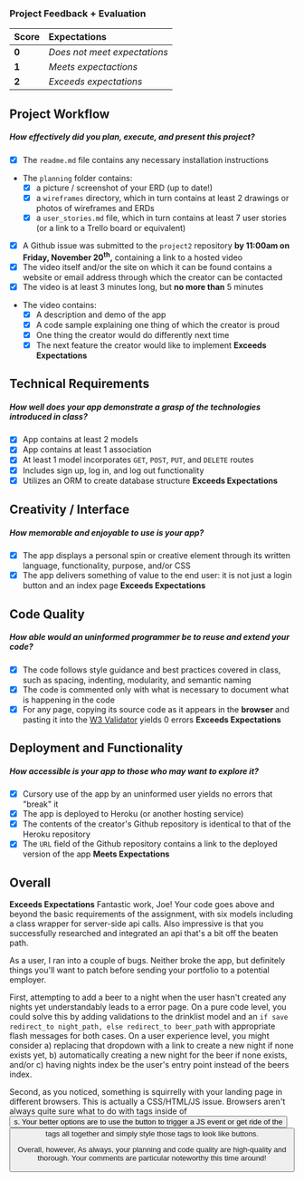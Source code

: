 ### Project Feedback + Evaluation

| Score | Expectations |
| :---- | :----------- |
| **0** | _Does not meet expectations_ |
| **1** | _Meets expectactions_ |
| **2** | _Exceeds expectations_ |

## Project Workflow
##### How effectively did you plan, execute, and present this project?
- [x] The `readme.md` file contains any necessary installation instructions
- The `planning` folder contains:
  - [x] a picture / screenshot of your ERD (up to date!)
  - [x] a `wireframes` directory, which in turn contains at least 2 drawings or photos of wireframes and ERDs
  - [x] a `user_stories.md` file, which in turn contains at least 7 user stories (or a link to a Trello board or equivalent)
- [x] A Github issue was submitted to the `project2` repository **by 11:00am on Friday, November 20<sup>th</sup>,** containing a link to a hosted video
- [x] The video itself and/or the site on which it can be found contains a website or email address through which the creator can be contacted
- [x] The video is at least 3 minutes long, but **no more than** 5 minutes
- The video contains:
  - [x] A description and demo of the app
  - [x] A code sample explaining one thing of which the creator is proud
  - [x] One thing the creator would do differently next time
  - [x] The next feature the creator would like to implement
**Exceeds Expectations**

## Technical Requirements
##### How well does your app demonstrate a grasp of the technologies introduced in class?
- [x] App contains at least 2 models
- [x] App contains at least 1 association
- [x] At least 1 model incorporates `GET`, `POST`, `PUT`, and `DELETE` routes
- [x] Includes sign up, log in, and log out functionality
- [x] Utilizes an ORM to create database structure
**Exceeds Expectations**

## Creativity / Interface
##### How memorable and enjoyable to use is your app?
- [x] The app displays a personal spin or creative element through its written language, functionality, purpose, and/or CSS
- [x] The app delivers something of value to the end user: it is not just a login button and an index page
**Exceeds Expectations**

## Code Quality
##### How able would an uninformed programmer be to reuse and extend your code?
- [x] The code follows style guidance and best practices covered in class, such as spacing, indenting, modularity, and semantic naming
- [X] The code is commented only with what is necessary to document what is happening in the code
- [x] For any page, copying its source code as it appears in the **browser** and pasting it into the [W3 Validator](http://validator.w3.org) yields 0 errors
**Exceeds Expectations**

## Deployment and Functionality
##### How accessible is your app to those who may want to explore it?
- [x] Cursory use of the app by an uninformed user yields no errors that "break" it
- [x] The app is deployed to Heroku (or another hosting service)
- [x] The contents of the creator's Github repository is identical to that of the Heroku repository
- [x] The `URL` field of the Github repository contains a link to the deployed version of the app
**Meets Expectations**

## Overall
**Exceeds Expectations** Fantastic work, Joe! Your code goes above and beyond the basic requirements of the assignment, with six models including a class wrapper for server-side api calls. Also impressive is that you successfully researched and integrated an api that's a bit off the beaten path.

As a user, I ran into a couple of bugs. Neither broke the app, but definitely things you'll want to patch before sending your portfolio to a potential employer.

First, attempting to add a beer to a night when the user hasn't created any nights yet understandably leads to a error page. On a pure code level, you could solve this by adding validations to the drinklist model and an `if save redirect_to night_path, else redirect_to beer_path` with appropriate flash messages for both cases. On a user experience level, you might consider a) replacing that dropdown with a link to create a new night if none exists yet, b) automatically creating a new night for the beer if none exists, and/or c) having nights index be the user's entry point instead of the beers index.

Second, as you noticed, something is squirrelly with your landing page in different browsers. This is actually a CSS/HTML/JS issue. Browsers aren't always quite sure what to do with <a> tags inside of <button>s. Your better options are to use the button to trigger a JS event or get ride of the <button> tags all together and simply style those <a> tags to look like buttons.

Overall, however, As always, your planning and code quality are high-quality and thorough. Your comments are particular noteworthy this time around!
